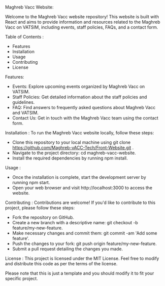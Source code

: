 Maghreb Vacc Website:

Welcome to the Maghreb Vacc website repository! This website is built with React and aims to provide information and resources related to the Maghreb Vacc on VATSIM, including events, staff policies, FAQs, and a contact form.

Table of Contents : 

 - Features
 - Installation
 - Usage
 - Contributing
 - License


Features:

 - Events: Explore upcoming events organized by Maghreb Vacc on VATSIM.
 - Staff Policies: Get detailed information about the staff policies and guidelines.
 - FAQ: Find answers to frequently asked questions about Maghreb Vacc and VATSIM.
 - Contact Us: Get in touch with the Maghreb Vacc team using the contact form.
   
Installation : 
  To run the Maghreb Vacc website locally, follow these steps:

 - Clone this repository to your local machine using git clone https://github.com/Maghreb-vACC-Tech/Front-Website.git .
 - Navigate to the project directory: cd maghreb-vacc-website.
 - Install the required dependencies by running npm install.
   
Usage :
 - Once the installation is complete, start the development server by running npm start.
 - Open your web browser and visit http://localhost:3000 to access the website.
   
Contributing :
  Contributions are welcome! If you'd like to contribute to this project, please follow these steps:

 - Fork the repository on GitHub.
 - Create a new branch with a descriptive name: git checkout -b feature/my-new-feature.
 - Make necessary changes and commit them: git commit -am 'Add some feature'.
 - Push the changes to your fork: git push origin feature/my-new-feature.
 - Submit a pull request detailing the changes you made.
   
License :
This project is licensed under the MIT License. Feel free to modify and distribute this code as per the terms of the license.

Please note that this is just a template and you should modify it to fit your specific project.
